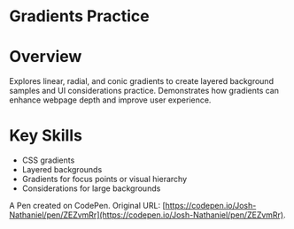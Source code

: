 # Gradients Practice

# Overview
Explores linear, radial, and conic gradients to create layered background samples and UI considerations practice. Demonstrates how gradients can enhance webpage depth and improve user experience.

# Key Skills
- CSS gradients
- Layered backgrounds
- Gradients for focus points or visual hierarchy
- Considerations for large backgrounds

A Pen created on CodePen.
Original URL: [https://codepen.io/Josh-Nathaniel/pen/ZEZvmRr](https://codepen.io/Josh-Nathaniel/pen/ZEZvmRr).
